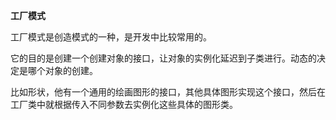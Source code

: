 **工厂模式**

工厂模式是创造模式的一种，是开发中比较常用的。

它的目的是创建一个创建对象的接口，让对象的实例化延迟到子类进行。动态的决定是哪个对象的创建。

比如形状，他有一个通用的绘画图形的接口，其他具体图形实现这个接口，然后在工厂类中就根据传入不同参数去实例化这些具体的图形类。